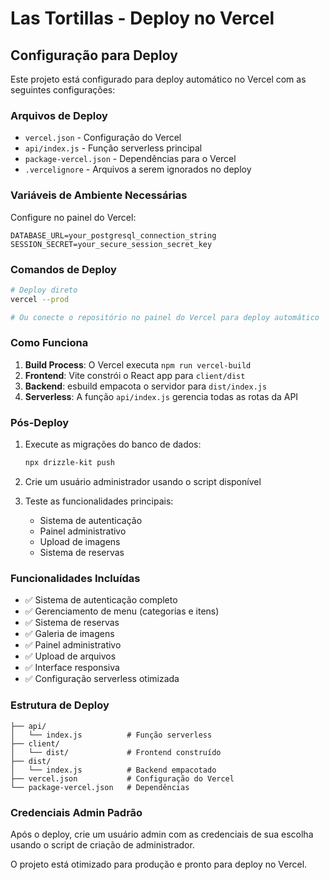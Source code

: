 # Las Tortillas - Deploy no Vercel

## Configuração para Deploy

Este projeto está configurado para deploy automático no Vercel com as seguintes configurações:

### Arquivos de Deploy
- `vercel.json` - Configuração do Vercel
- `api/index.js` - Função serverless principal
- `package-vercel.json` - Dependências para o Vercel
- `.vercelignore` - Arquivos a serem ignorados no deploy

### Variáveis de Ambiente Necessárias

Configure no painel do Vercel:

```
DATABASE_URL=your_postgresql_connection_string
SESSION_SECRET=your_secure_session_secret_key
```

### Comandos de Deploy

```bash
# Deploy direto
vercel --prod

# Ou conecte o repositório no painel do Vercel para deploy automático
```

### Como Funciona

1. **Build Process**: O Vercel executa `npm run vercel-build`
2. **Frontend**: Vite constrói o React app para `client/dist`
3. **Backend**: esbuild empacota o servidor para `dist/index.js`
4. **Serverless**: A função `api/index.js` gerencia todas as rotas da API

### Pós-Deploy

1. Execute as migrações do banco de dados:
   ```bash
   npx drizzle-kit push
   ```

2. Crie um usuário administrador usando o script disponível

3. Teste as funcionalidades principais:
   - Sistema de autenticação
   - Painel administrativo
   - Upload de imagens
   - Sistema de reservas

### Funcionalidades Incluídas

- ✅ Sistema de autenticação completo
- ✅ Gerenciamento de menu (categorias e itens)
- ✅ Sistema de reservas
- ✅ Galeria de imagens
- ✅ Painel administrativo
- ✅ Upload de arquivos
- ✅ Interface responsiva
- ✅ Configuração serverless otimizada

### Estrutura de Deploy

```
├── api/
│   └── index.js          # Função serverless
├── client/
│   └── dist/             # Frontend construído
├── dist/
│   └── index.js          # Backend empacotado
├── vercel.json           # Configuração do Vercel
└── package-vercel.json   # Dependências
```

### Credenciais Admin Padrão

Após o deploy, crie um usuário admin com as credenciais de sua escolha usando o script de criação de administrador.

O projeto está otimizado para produção e pronto para deploy no Vercel.